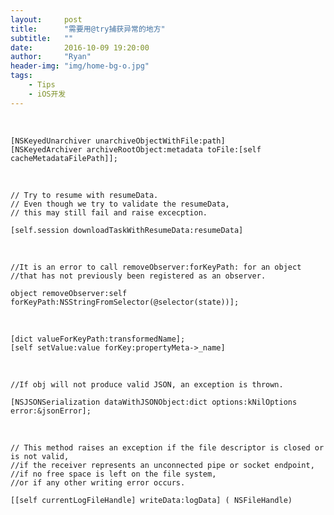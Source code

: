 ```yaml
---
layout:     post
title:      "需要用@try捕获异常的地方"
subtitle:   ""
date:       2016-10-09 19:20:00
author:     "Ryan"
header-img: "img/home-bg-o.jpg"
tags:
    - Tips
    - iOS开发
---
```


&ensp;

	[NSKeyedUnarchiver unarchiveObjectWithFile:path]
    [NSKeyedArchiver archiveRootObject:metadata toFile:[self cacheMetadataFilePath]];
      	
&ensp;   

	// Try to resume with resumeData.
	// Even though we try to validate the resumeData, 
	// this may still fail and raise excecption.
	
	[self.session downloadTaskWithResumeData:resumeData]
	
&ensp;

	//It is an error to call removeObserver:forKeyPath: for an object 
	//that has not previously been registered as an observer.
	
	object removeObserver:self forKeyPath:NSStringFromSelector(@selector(state))];
	
&ensp;

	[dict valueForKeyPath:transformedName];
	[self setValue:value forKey:propertyMeta->_name]
		
&ensp;

	//If obj will not produce valid JSON, an exception is thrown.
	
	[NSJSONSerialization dataWithJSONObject:dict options:kNilOptions error:&jsonError];
	
&ensp;

	// This method raises an exception if the file descriptor is closed or is not valid, 
	//if the receiver represents an unconnected pipe or socket endpoint, 
	//if no free space is left on the file system, 
	//or if any other writing error occurs.
	
	[[self currentLogFileHandle] writeData:logData] ( NSFileHandle)
	
	